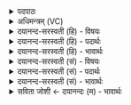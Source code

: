<details><summary>पदपाठः</summary>

नमः॑। धृ॒ष्णवे॑। च॒। प्र॒मृ॒शायेति॑ प्रऽमृ॒शाय॑। च॒। नमः॑। नि॒ष॒ङ्गिणे॑। च॒। इ॒षु॒धि॒मत॒ इती॑षुधि॒ऽमते॑। च॒। नमः॑। ती॒क्ष्णेष॑व॒ इति॑ ती॒क्ष्णऽइ॑षवे। च॒। आ॒यु॒धिने॑। च॒। नमः॑। स्वा॒यु॒धायेति॑ सुऽआ॒यु॒धाय॑। च॒। सु॒धन्व॑न॒ इति॑ सुऽधन्व॑ने। च॒। ३६।
</details>

<details><summary>अधिमन्त्रम् (VC)</summary>

- रुद्रा देवताः
- कुत्स ऋषिः
- स्वराडार्षी त्रिष्टुप्
- धैवतः
</details>

<details><summary>दयानन्द-सरस्वती (हि) - विषयः</summary>

फिर वही विषय अगले मन्त्र में कहा है ॥
</details>

<details><summary>दयानन्द-सरस्वती (हि) - पदार्थः</summary>

पदार्थान्वयभाषाः -  जो राजा और प्रजा के अधिकारी लोग (धृष्णवे) दृढ़ (च) और (प्रमृशाय) उत्तम विचारशील (च) तथा कोमल स्वभाववाले पुरुष को (नमः) अन्न देवें (निषङ्गिणे) बहुत शस्त्रोंवाले (च) और (इषुधिमते) प्रशंसित शस्त्र, अस्त्र और कोशवाले का (च) भी (नमः) सत्कार और (तीक्ष्णेषवे) तीक्ष्ण शस्त्र-अस्त्रों से युक्त (च) और (आयुधिने) अच्छे प्रकार तोप आदि से लड़नेवाले वीरों से युक्त अध्यक्ष पुरुष का (च) भी (नमः) सत्कार करें (स्वायुधाय) सुन्दर आयुधोंवाले (च) और (सुधन्वने) अच्छे धनुषों से युक्त (च) तथा उनके रक्षकों को (नमः) अन्न देवें, वे सदा विजय को प्राप्त होवें ॥३६ ॥
</details>

<details><summary>दयानन्द-सरस्वती (हि) - भावार्थः</summary>

भावार्थभाषाः -  मनुष्यों को चाहिये कि जो कुछ कर्म करें सो अच्छे प्रकार विचार और दृढ़ उत्साह से करें, क्योंकि शरीर और आत्मा के बल के बिना शस्त्रों को चलाना और शत्रुओं का जीतना कभी नहीं कर सकते। इसलिये निरन्तर सेना की उन्नति करें ॥३६ ॥
</details>

<details><summary>दयानन्द-सरस्वती (सं) - विषयः</summary>

पुनस्तमेव विषयमाह ॥
</details>

<details><summary>दयानन्द-सरस्वती (सं) - पदार्थः</summary>

पदार्थान्वयभाषाः -  ये राजप्रजाजनाध्यक्षा धृष्णवे च प्रमृशाय च नमो निषङ्गिणे चेषुधिमते च नमस्तीक्ष्णेषवे चायुधिने च नमः स्वायुधाय च सुधन्वने च नमः प्रदद्युः कुर्युश्च ते सदा विजयिनो भवन्तु ॥३६ ॥
</details>

<details><summary>दयानन्द-सरस्वती (सं) - भावार्थः</summary>

भावार्थभाषाः -  मनुष्यैर्यत्किंचित्कर्म कार्य्यं तत्सुविचारेण दृढोत्साहेनेति, नहि शरीरत्मबलमन्तरेण शस्त्रप्रहरणं शत्रुविजयश्च कर्त्तुं शक्यते, तस्मात् सततं सेना वर्द्धनीया ॥३६ ॥
</details>

<details><summary>सविता जोशी ← दयानन्दः (म) - भावार्थः</summary>

भावार्थभाषाः -  माणसांनी दृढ उत्साहाने चांगल्या प्रकारे विचार करून कर्म करावे. कारण शरीर व आत्मा यांच्या शक्तीखेरीज शस्त्रे चालविणे व शत्रूंना जिंकणे कधी शक्य होत नाही. त्यासाठी सदैव सैन्याला प्रोत्साहित करावे.
</details>